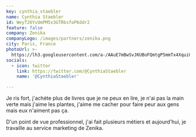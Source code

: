```yaml
---
key: cynthia_staebler
name: Cynthia Staebler
id: WeyT26YvUmPM5x3GTRbsfoP6ddr2
feature: false
company: Zenika
companyLogo: /images/partners/zenika.png
city: Paris, France
photoUrl: >-
  https://lh3.googleusercontent.com/a-/AAuE7mBwSvJKUBoFQmtgP5mmTx4XquiG5YHEDhgJhYMTpQ
socials:
  - icon: twitter
    link: https://twitter.com/@CynthiaStaebler
    name: '@CynthiaStaebler'

---
```


Je ris fort, j'achète plus de livres que je ne peux en lire, je n'ai pas la main verte mais j'aime les plantes, j'aime me cacher pour faire peur aux gens mais eux n'aiment pas ça.

D'un point de vue professionnel, j'ai fait plusieurs métiers et aujourd'hui, je travaille au service marketing de Zenika.
